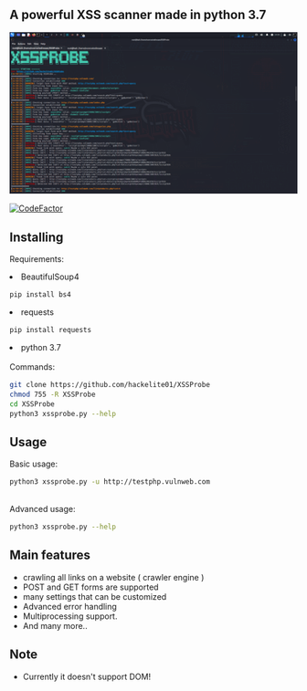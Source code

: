   
## A powerful XSS scanner made in python 3.7<br/>

<img src="xssprobe.png">

[![CodeFactor](https://www.codefactor.io/repository/github/hackelite01/xssprobe/badge)](https://www.codefactor.io/repository/github/hackelite01/xssprobe)
## Installing 

Requirements: <br/>

<li> BeautifulSoup4 </li>

```bash
pip install bs4
```
<li> requests </li> 

```bash
pip install requests
```
<li> python 3.7 </li>
<br/>
Commands:

```bash
git clone https://github.com/hackelite01/XSSProbe
chmod 755 -R XSSProbe
cd XSSProbe
python3 xssprobe.py --help 
```
## Usage
Basic usage:

```bash
python3 xssprobe.py -u http://testphp.vulnweb.com
```
<br/>
Advanced usage:

```bash
python3 xssprobe.py --help
```

## Main features

* crawling all links on a website ( crawler engine )
* POST and GET forms are supported
* many settings that can be customized
* Advanced error handling
* Multiprocessing support.
* And many more..

## Note
* Currently it doesn't support DOM!

